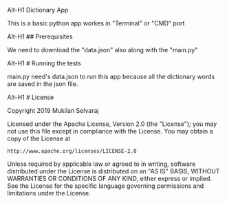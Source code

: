Alt-H1 Dictionary App

This is a basic python app workes in "Terminal" or "CMD" port

Alt-H1 ## Prerequisites

We need to download the "data.json" also along with the "main.py"

Alt-H1 # Running the tests

main.py need's data.json to run this app because all the dictionary words are saved in the json file.

Alt-H1 # License

Copyright 2019 Mukilan Selvaraj

Licensed under the Apache License, Version 2.0 (the "License");
you may not use this file except in compliance with the License.
You may obtain a copy of the License at

    http://www.apache.org/licenses/LICENSE-2.0

Unless required by applicable law or agreed to in writing, software
distributed under the License is distributed on an "AS IS" BASIS,
WITHOUT WARRANTIES OR CONDITIONS OF ANY KIND, either express or implied.
See the License for the specific language governing permissions and
limitations under the License.
